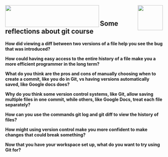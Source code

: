 
  <img align="right" src="http://media.w3guy.com/wp-content/uploads/2015/02/git.jpg" width="80" height="80"/> 
  <img align="left" src="https://www.kdnuggets.com/wp-content/uploads/udacity-logo.jpg" width="300" height="70"/>
  
   <img align="middle" src=""/>
   <img align="middle" src=""/>

## Some reflections about git course ##
**How did viewing a diff between two versions of a file help you see the bug that
was introduced?**


**How could having easy access to the entire history of a file make you a more
efficient programmer in the long term?**


**What do you think are the pros and cons of manually choosing when to create a
commit, like you do in Git, vs having versions automatically saved, like Google
docs does?**


**Why do you think some version control systems, like Git, allow saving multiple
files in one commit, while others, like Google Docs, treat each file separately?**


**How can you use the commands git log and git diff to view the history of files?**


**How might using version control make you more confident to make changes that
could break something?**


**Now that you have your workspace set up, what do you want to try using Git for?**




